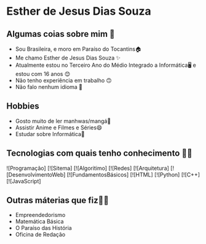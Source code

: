 # Esther de Jesus Dias Souza

## Algumas coias sobre mim 💙

- Sou Brasileira, e moro em Paraíso do Tocantins🏠
- Me chamo Esther de Jesus Dias Souza ✨ 
- Atualmente estou no Terceiro Ano do Médio Integrado a 
Informática🖥️ e estou com 16 anos 😊
- Não tenho experiência em trabalho 🙃 
- Não falo nenhum idioma 🤍

## Hobbies 

- Gosto muito de ler manhwas/mangá📱
- Assistir Anime e Filmes e Séries😄 
- Estudar sobre Informática🥰

## Tecnologias com quais tenho conhecimento 👨‍💻

![Programação] 
[![Sitema]
[![Algoritimo]
[![Redes]
[![Arquitetura]
[![DesenvolvimentoWeb]
[![FundamentosBásicos] 
[![HTML]
[![Python]
[![C++]
[![JavaScript]

## Outras máterias que fiz✍🏻

- Empreendedorismo 
- Matemática Básica 
- O Paraíso das História 
- Oficina de Redação 
